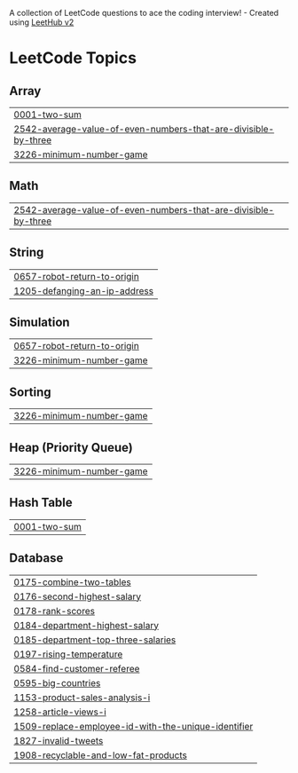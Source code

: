 A collection of LeetCode questions to ace the coding interview! - Created using [LeetHub v2](https://github.com/arunbhardwaj/LeetHub-2.0)
<!---LeetCode Topics Start-->
# LeetCode Topics
## Array
|  |
| ------- |
| [0001-two-sum](https://github.com/saheer123-max/LeetCode/tree/master/0001-two-sum) |
| [2542-average-value-of-even-numbers-that-are-divisible-by-three](https://github.com/saheer123-max/LeetCode/tree/master/2542-average-value-of-even-numbers-that-are-divisible-by-three) |
| [3226-minimum-number-game](https://github.com/saheer123-max/LeetCode/tree/master/3226-minimum-number-game) |
## Math
|  |
| ------- |
| [2542-average-value-of-even-numbers-that-are-divisible-by-three](https://github.com/saheer123-max/LeetCode/tree/master/2542-average-value-of-even-numbers-that-are-divisible-by-three) |
## String
|  |
| ------- |
| [0657-robot-return-to-origin](https://github.com/saheer123-max/LeetCode/tree/master/0657-robot-return-to-origin) |
| [1205-defanging-an-ip-address](https://github.com/saheer123-max/LeetCode/tree/master/1205-defanging-an-ip-address) |
## Simulation
|  |
| ------- |
| [0657-robot-return-to-origin](https://github.com/saheer123-max/LeetCode/tree/master/0657-robot-return-to-origin) |
| [3226-minimum-number-game](https://github.com/saheer123-max/LeetCode/tree/master/3226-minimum-number-game) |
## Sorting
|  |
| ------- |
| [3226-minimum-number-game](https://github.com/saheer123-max/LeetCode/tree/master/3226-minimum-number-game) |
## Heap (Priority Queue)
|  |
| ------- |
| [3226-minimum-number-game](https://github.com/saheer123-max/LeetCode/tree/master/3226-minimum-number-game) |
## Hash Table
|  |
| ------- |
| [0001-two-sum](https://github.com/saheer123-max/LeetCode/tree/master/0001-two-sum) |
## Database
|  |
| ------- |
| [0175-combine-two-tables](https://github.com/saheer123-max/LeetCode/tree/master/0175-combine-two-tables) |
| [0176-second-highest-salary](https://github.com/saheer123-max/LeetCode/tree/master/0176-second-highest-salary) |
| [0178-rank-scores](https://github.com/saheer123-max/LeetCode/tree/master/0178-rank-scores) |
| [0184-department-highest-salary](https://github.com/saheer123-max/LeetCode/tree/master/0184-department-highest-salary) |
| [0185-department-top-three-salaries](https://github.com/saheer123-max/LeetCode/tree/master/0185-department-top-three-salaries) |
| [0197-rising-temperature](https://github.com/saheer123-max/LeetCode/tree/master/0197-rising-temperature) |
| [0584-find-customer-referee](https://github.com/saheer123-max/LeetCode/tree/master/0584-find-customer-referee) |
| [0595-big-countries](https://github.com/saheer123-max/LeetCode/tree/master/0595-big-countries) |
| [1153-product-sales-analysis-i](https://github.com/saheer123-max/LeetCode/tree/master/1153-product-sales-analysis-i) |
| [1258-article-views-i](https://github.com/saheer123-max/LeetCode/tree/master/1258-article-views-i) |
| [1509-replace-employee-id-with-the-unique-identifier](https://github.com/saheer123-max/LeetCode/tree/master/1509-replace-employee-id-with-the-unique-identifier) |
| [1827-invalid-tweets](https://github.com/saheer123-max/LeetCode/tree/master/1827-invalid-tweets) |
| [1908-recyclable-and-low-fat-products](https://github.com/saheer123-max/LeetCode/tree/master/1908-recyclable-and-low-fat-products) |
<!---LeetCode Topics End-->